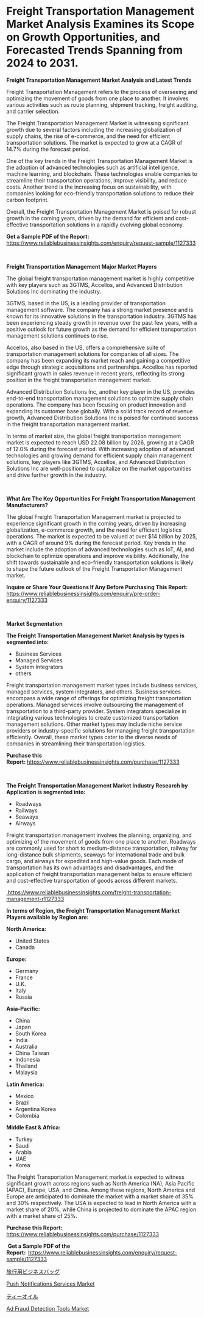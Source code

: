 <p><h1>Freight Transportation Management Market Analysis Examines its Scope on Growth Opportunities, and Forecasted Trends Spanning from 2024 to 2031.</h1></p><p><strong>Freight Transportation Management Market Analysis and Latest Trends</strong></p>
<p><p>Freight Transportation Management refers to the process of overseeing and optimizing the movement of goods from one place to another. It involves various activities such as route planning, shipment tracking, freight auditing, and carrier selection. </p><p>The Freight Transportation Management Market is witnessing significant growth due to several factors including the increasing globalization of supply chains, the rise of e-commerce, and the need for efficient transportation solutions. The market is expected to grow at a CAGR of 14.7% during the forecast period.</p><p>One of the key trends in the Freight Transportation Management Market is the adoption of advanced technologies such as artificial intelligence, machine learning, and blockchain. These technologies enable companies to streamline their transportation operations, improve visibility, and reduce costs. Another trend is the increasing focus on sustainability, with companies looking for eco-friendly transportation solutions to reduce their carbon footprint.</p><p>Overall, the Freight Transportation Management Market is poised for robust growth in the coming years, driven by the demand for efficient and cost-effective transportation solutions in a rapidly evolving global economy.</p></p>
<p><strong>Get a Sample PDF of the Report:&nbsp;</strong> <a href="https://www.reliablebusinessinsights.com/enquiry/request-sample/1127333">https://www.reliablebusinessinsights.com/enquiry/request-sample/1127333</a></p>
<p>&nbsp;</p>
<p><strong>Freight Transportation Management Major Market Players</strong></p>
<p><p>The global freight transportation management market is highly competitive with key players such as 3GTMS, Accellos, and Advanced Distribution Solutions Inc dominating the industry. </p><p>3GTMS, based in the US, is a leading provider of transportation management software. The company has a strong market presence and is known for its innovative solutions in the transportation industry. 3GTMS has been experiencing steady growth in revenue over the past few years, with a positive outlook for future growth as the demand for efficient transportation management solutions continues to rise.</p><p>Accellos, also based in the US, offers a comprehensive suite of transportation management solutions for companies of all sizes. The company has been expanding its market reach and gaining a competitive edge through strategic acquisitions and partnerships. Accellos has reported significant growth in sales revenue in recent years, reflecting its strong position in the freight transportation management market.</p><p>Advanced Distribution Solutions Inc, another key player in the US, provides end-to-end transportation management solutions to optimize supply chain operations. The company has been focusing on product innovation and expanding its customer base globally. With a solid track record of revenue growth, Advanced Distribution Solutions Inc is poised for continued success in the freight transportation management market.</p><p>In terms of market size, the global freight transportation management market is expected to reach USD 22.08 billion by 2026, growing at a CAGR of 12.0% during the forecast period. With increasing adoption of advanced technologies and growing demand for efficient supply chain management solutions, key players like 3GTMS, Accellos, and Advanced Distribution Solutions Inc are well-positioned to capitalize on the market opportunities and drive further growth in the industry.</p></p>
<p>&nbsp;</p>
<p><strong>What Are The Key Opportunities For Freight Transportation Management Manufacturers?</strong></p>
<p><p>The global Freight Transportation Management market is projected to experience significant growth in the coming years, driven by increasing globalization, e-commerce growth, and the need for efficient logistics operations. The market is expected to be valued at over $14 billion by 2025, with a CAGR of around 9% during the forecast period. Key trends in the market include the adoption of advanced technologies such as IoT, AI, and blockchain to optimize operations and improve visibility. Additionally, the shift towards sustainable and eco-friendly transportation solutions is likely to shape the future outlook of the Freight Transportation Management market.</p></p>
<p><strong>Inquire or Share Your Questions If Any Before Purchasing This Report:</strong> <a href="https://www.reliablebusinessinsights.com/enquiry/pre-order-enquiry/1127333">https://www.reliablebusinessinsights.com/enquiry/pre-order-enquiry/1127333</a></p>
<p>&nbsp;</p>
<p><strong>Market Segmentation</strong></p>
<p><strong>The Freight Transportation Management Market Analysis by types is segmented into:</strong></p>
<p><ul><li>Business Services</li><li>Managed Services</li><li>System Integrators</li><li>others</li></ul></p>
<p><p>Freight transportation management market types include business services, managed services, system integrators, and others. Business services encompass a wide range of offerings for optimizing freight transportation operations. Managed services involve outsourcing the management of transportation to a third-party provider. System integrators specialize in integrating various technologies to create customized transportation management solutions. Other market types may include niche service providers or industry-specific solutions for managing freight transportation efficiently. Overall, these market types cater to the diverse needs of companies in streamlining their transportation logistics.</p></p>
<p><strong>Purchase this Report:&nbsp;</strong><a href="https://www.reliablebusinessinsights.com/purchase/1127333">https://www.reliablebusinessinsights.com/purchase/1127333</a></p>
<p>&nbsp;</p>
<p><strong>The Freight Transportation Management Market Industry Research by Application is segmented into:</strong></p>
<p><ul><li>Roadways</li><li>Railways</li><li>Seaways</li><li>Airways</li></ul></p>
<p><p>Freight transportation management involves the planning, organizing, and optimizing of the movement of goods from one place to another. Roadways are commonly used for short to medium-distance transportation, railway for long-distance bulk shipments, seaways for international trade and bulk cargo, and airways for expedited and high-value goods. Each mode of transportation has its own advantages and disadvantages, and the application of freight transportation management helps to ensure efficient and cost-effective transportation of goods across different markets.</p></p>
<p><a href="https://www.reliablebusinessinsights.com/freight-transportation-management-r1127333">&nbsp;https://www.reliablebusinessinsights.com/freight-transportation-management-r1127333</a></p>
<p><strong>In terms of Region, the Freight Transportation Management Market Players available by Region are:</strong></p>
<p>
    <p> <strong> North America: </strong>
        <ul>
            <li>United States</li>
            <li>Canada</li>
        </ul>
        </p> 
    <p> <strong> Europe: </strong>
        <ul>
            <li>Germany</li>
            <li>France</li>
            <li>U.K.</li>
            <li>Italy</li>
            <li>Russia</li>
        </ul>
        </p> 
    <p> <strong> Asia-Pacific: </strong>
        <ul>
            <li>China</li>
            <li>Japan</li>
            <li>South Korea</li>
            <li>India</li>
            <li>Australia</li>
            <li>China Taiwan</li>
            <li>Indonesia</li>
            <li>Thailand</li>
            <li>Malaysia</li>
        </ul>
        </p> 
    <p> <strong> Latin America: </strong>
        <ul>
            <li>Mexico</li>
            <li>Brazil</li>
            <li>Argentina Korea</li>
            <li>Colombia</li>
        </ul>
        </p> 
    <p> <strong> Middle East & Africa: </strong>
        <ul>
            <li>Turkey</li>
            <li>Saudi</li>
            <li>Arabia</li>
            <li>UAE</li>
            <li>Korea</li>
        </ul>
    </p>
    </p>
<p><p>The Freight Transportation Management market is expected to witness significant growth across regions such as North America (NA), Asia Pacific (APAC), Europe, USA, and China. Among these regions, North America and Europe are anticipated to dominate the market with a market share of 35% and 30% respectively. The USA is expected to lead in North America with a market share of 20%, while China is projected to dominate the APAC region with a market share of 25%.</p></p>
<p><strong>Purchase this Report: </strong><a href="https://www.reliablebusinessinsights.com/purchase/1127333">https://www.reliablebusinessinsights.com/purchase/1127333</a></p>
<p>&nbsp;<strong>Get a Sample PDF of the Report:&nbsp;&nbsp;</strong><a href="https://www.reliablebusinessinsights.com/enquiry/request-sample/1127333">https://www.reliablebusinessinsights.com/enquiry/request-sample/1127333</a></p>
<p><strong></strong></p>
<p><p><a href="https://github.com/AdellaPrice2023/Market-Research-Report-List-2/blob/main/1980217180588.md">旅行用ビジネスバッグ</a></p><p><a href="https://github.com/mancsybtousav/Market-Research-Report-List-3/blob/main/push-notifications-services-market.md">Push Notifications Services Market</a></p><p><a href="https://github.com/AbigaleHuel/Market-Research-Report-List-1/blob/main/9366793180589.md">ティーオイル</a></p><p><a href="https://github.com/josesg55/Market-Research-Report-List-3/blob/main/ad-fraud-detection-tools-market.md">Ad Fraud Detection Tools Market</a></p></p>
